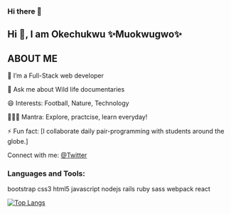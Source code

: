 ### Hi there 👋


## Hi 👋, I am Okechukwu  ✨Muokwugwo✨


## ABOUT ME
🌱 I’m a Full-Stack web developer

💬 Ask me about Wild life documentaries

😄 Interests: Football, Nature, Technology

💆🏿‍♀️ Mantra: Explore, practcise, learn everyday!

⚡ Fun fact: [I collaborate daily pair-programming with students around the globe.]

Connect with me:
[@Twitter](https://twitter.com/excel4eva)

### Languages and Tools:
bootstrap css3 html5 javascript nodejs rails ruby sass webpack react

[![Top Langs](https://github-readme-stats.vercel.app/api/top-langs/?username=okechukwu-muokwugwo)](https://github.com/okechukwu-muokwugwo/github-readme-stats)
